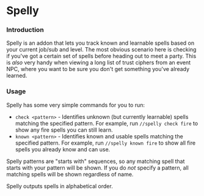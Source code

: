 # Spelly

### Introduction

Spelly is an addon that lets you track known and learnable spells based on your current job/sub and level. The most obvious scenario here is checking if you've got a certain set of spells before heading out to meet a party. This is *also* very handy when viewing a long list of trust ciphers from an event NPC, where you want to be sure you don't get something you've already learned.

### Usage

Spelly has some very simple commands for you to run:

- `check <pattern>` - Identifies unknown (but currently learnable) spells matching the specified pattern. For example, run `//spelly check fire` to show any fire spells you can still learn.
- `known <pattern>` - Identifies known and usable spells matching the specified pattern. For example, run `//spelly known fire` to show all fire spells you already know and can use.

Spelly patterns are "starts with" sequences, so any matching spell that starts with your pattern will be shown. If you do *not* specify a pattern, all matching spells will be shown regardless of name.

Spelly outputs spells in alphabetical order.

